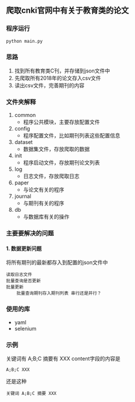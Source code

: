 ## 爬取cnki官网中有关于教育类的论文
### 程序运行
```
python main.py
```
### 思路
1. 找到所有教育类C刊，并存储到json文件中
2. 先爬取所有2018年的论文存入csv文件
3. 读出csv文件，完善期刊的内容

### 文件夹解释
1. common
    - 程序公共模块，主要存放配置文件
2. config
    - 程序配置文件，比如期刊列表这些配置信息
3. dataset
    - 数据集文件，存放爬取的数据
4. init
    - 程序启动文件，存放期刊论文列表
5. log
    - 日志文件，存放爬取日志
6. paper
    - 与论文有关的程序
7. journal
    - 与期刊有关的程序
8. db
    - 与数据库有关的操作

### 主要要解决的问题
#### 1. 数据更新问题
将所有期刊的最新都存入到配置的json文件中
```
读取日志文件
批量查询是否更新
批量更新
    批量查询期刊存入期刊列表 串行还是并行？
```

### 使用的库
- yaml
- selenium

### 示例
关键词有 A;B;C
摘要有 XXX
content字段的内容是 
```
A;B;C XXX 
```
还是这种
```
关键词 A;B;C 摘要 XXX
```

